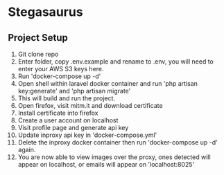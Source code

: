 # Stegasaurus
## Project Setup
1. Git clone repo
2. Enter folder, copy .env.example and rename to .env, you will need to enter your AWS S3 keys here.
3. Run 'docker-compose up -d'
4. Open shell within laravel docker container and run 'php artisan key:generate' and 'php artisan migrate'
5. This will build and run the project.
6. Open firefox, visit mitm.it and download certificate
7. Install certificate into firefox
8. Create a user account on localhost
9. Visit profile page and generate api key
10. Update inproxy api key in 'docker-compose.yml'
11. Delete the inproxy docker container then run 'docker-compose up -d' again.
12. You are now able to view images over the proxy, ones detected will appear on localhost, or emails will appear on 'localhost:8025'
